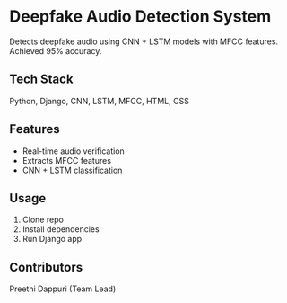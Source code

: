 # Deepfake Audio Detection System

Detects deepfake audio using CNN + LSTM models with MFCC features.
Achieved 95% accuracy.

## Tech Stack
Python, Django, CNN, LSTM, MFCC, HTML, CSS

## Features
- Real-time audio verification
- Extracts MFCC features
- CNN + LSTM classification

## Usage
1. Clone repo
2. Install dependencies
3. Run Django app

## Contributors
Preethi Dappuri (Team Lead)

